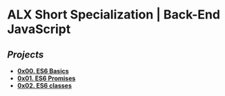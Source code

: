 **<h1>ALX Short Specialization | Back-End JavaScript**</h1>
## ***Projects***
* **[0x00. ES6 Basics](0x00-ES6_basic/)**
* **[0x01. ES6 Promises](0x01-ES6_promise/)**
* **[0x02. ES6 classes](0x02-ES6_classes/)**